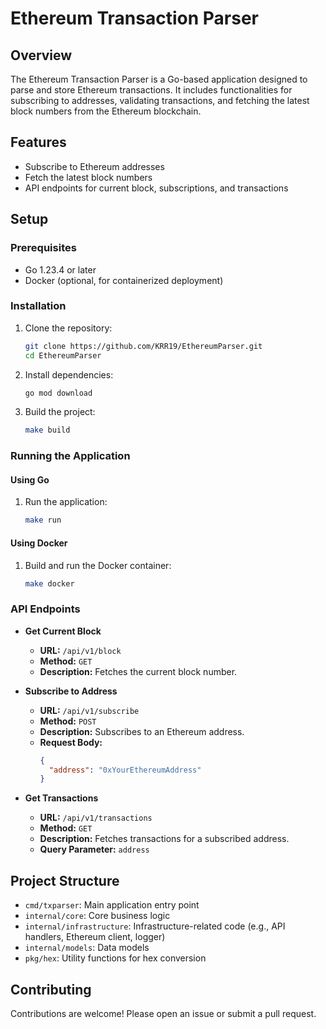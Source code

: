 # Ethereum Transaction Parser

## Overview

The Ethereum Transaction Parser is a Go-based application designed to parse and store Ethereum transactions. It includes functionalities for subscribing to addresses, validating transactions, and fetching the latest block numbers from the Ethereum blockchain.

## Features

- Subscribe to Ethereum addresses
- Fetch the latest block numbers
- API endpoints for current block, subscriptions, and transactions

## Setup

### Prerequisites

- Go 1.23.4 or later
- Docker (optional, for containerized deployment)

### Installation

1. Clone the repository:
    ```sh
    git clone https://github.com/KRR19/EthereumParser.git
    cd EthereumParser
    ```

2. Install dependencies:
    ```sh
    go mod download
    ```

3. Build the project:
    ```sh
    make build
    ```

### Running the Application

#### Using Go

1. Run the application:
    ```sh
    make run
    ```

#### Using Docker

1. Build and run the Docker container:
    ```sh
    make docker
    ```

### API Endpoints

- **Get Current Block**
  - **URL:** `/api/v1/block`
  - **Method:** `GET`
  - **Description:** Fetches the current block number.

- **Subscribe to Address**
  - **URL:** `/api/v1/subscribe`
  - **Method:** `POST`
  - **Description:** Subscribes to an Ethereum address.
  - **Request Body:**
    ```json
    {
      "address": "0xYourEthereumAddress"
    }
    ```

- **Get Transactions**
  - **URL:** `/api/v1/transactions`
  - **Method:** `GET`
  - **Description:** Fetches transactions for a subscribed address.
  - **Query Parameter:** `address`

## Project Structure

- `cmd/txparser`: Main application entry point
- `internal/core`: Core business logic
- `internal/infrastructure`: Infrastructure-related code (e.g., API handlers, Ethereum client, logger)
- `internal/models`: Data models
- `pkg/hex`: Utility functions for hex conversion

## Contributing

Contributions are welcome! Please open an issue or submit a pull request.

